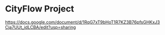 # CityFlow Project

https://docs.google.com/document/d/1RqG7xT9bHoT1R7KZ3B76pfsGHKxJ3Cja7UUt_idLCBA/edit?usp=sharing